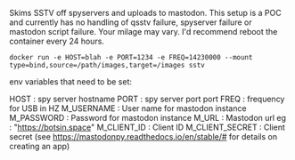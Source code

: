 Skims SSTV off spyservers and uploads to mastodon. This setup is a POC and currently has no handling of qsstv failure, spyserver failure or mastodon script failure. Your milage may vary. I'd recommend reboot the container every 24 hours.

```
docker run -e HOST=blah -e PORT=1234 -e FREQ=14230000 --mount type=bind,source=/path/images,target=/images sstv
```
env variables that need to be set:

HOST : spy server hostname
PORT : spy server port port 
FREQ : frequency for USB in HZ
M_USERNAME : User name for mastodon instance
M_PASSWORD : Password for mastodon instance
M_URL :  Mastodon url eg : "https://botsin.space"
M_CLIENT_ID : Client ID
M_CLIENT_SECRET : Client secret (see https://mastodonpy.readthedocs.io/en/stable/# for details on creating an app)
